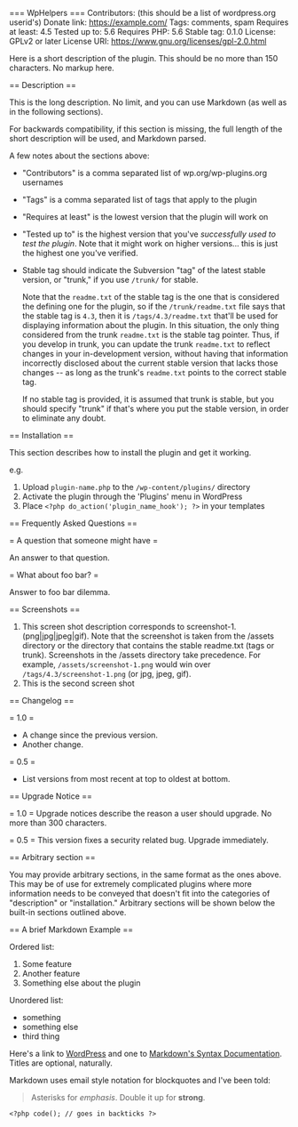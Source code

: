 === WpHelpers ===
Contributors: (this should be a list of wordpress.org userid's)
Donate link: https://example.com/
Tags: comments, spam
Requires at least: 4.5
Tested up to: 5.6
Requires PHP: 5.6
Stable tag: 0.1.0
License: GPLv2 or later
License URI: https://www.gnu.org/licenses/gpl-2.0.html

Here is a short description of the plugin.  This should be no more than 150 characters.  No markup here.

== Description ==

This is the long description.  No limit, and you can use Markdown (as well as in the following sections).

For backwards compatibility, if this section is missing, the full length of the short description will be used, and
Markdown parsed.

A few notes about the sections above:

*   "Contributors" is a comma separated list of wp.org/wp-plugins.org usernames
*   "Tags" is a comma separated list of tags that apply to the plugin
*   "Requires at least" is the lowest version that the plugin will work on
*   "Tested up to" is the highest version that you've *successfully used to test the plugin*. Note that it might work on
higher versions... this is just the highest one you've verified.
*   Stable tag should indicate the Subversion "tag" of the latest stable version, or "trunk," if you use `/trunk/` for
stable.

    Note that the `readme.txt` of the stable tag is the one that is considered the defining one for the plugin, so
if the `/trunk/readme.txt` file says that the stable tag is `4.3`, then it is `/tags/4.3/readme.txt` that'll be used
for displaying information about the plugin.  In this situation, the only thing considered from the trunk `readme.txt`
is the stable tag pointer.  Thus, if you develop in trunk, you can update the trunk `readme.txt` to reflect changes in
your in-development version, without having that information incorrectly disclosed about the current stable version
that lacks those changes -- as long as the trunk's `readme.txt` points to the correct stable tag.

    If no stable tag is provided, it is assumed that trunk is stable, but you should specify "trunk" if that's where
you put the stable version, in order to eliminate any doubt.

== Installation ==

This section describes how to install the plugin and get it working.

e.g.

1. Upload `plugin-name.php` to the `/wp-content/plugins/` directory
1. Activate the plugin through the 'Plugins' menu in WordPress
1. Place `<?php do_action('plugin_name_hook'); ?>` in your templates

== Frequently Asked Questions ==

= A question that someone might have =

An answer to that question.

= What about foo bar? =

Answer to foo bar dilemma.

== Screenshots ==

1. This screen shot description corresponds to screenshot-1.(png|jpg|jpeg|gif). Note that the screenshot is taken from
the /assets directory or the directory that contains the stable readme.txt (tags or trunk). Screenshots in the /assets
directory take precedence. For example, `/assets/screenshot-1.png` would win over `/tags/4.3/screenshot-1.png`
(or jpg, jpeg, gif).
2. This is the second screen shot

== Changelog ==

= 1.0 =
* A change since the previous version.
* Another change.

= 0.5 =
* List versions from most recent at top to oldest at bottom.

== Upgrade Notice ==

= 1.0 =
Upgrade notices describe the reason a user should upgrade.  No more than 300 characters.

= 0.5 =
This version fixes a security related bug.  Upgrade immediately.

== Arbitrary section ==

You may provide arbitrary sections, in the same format as the ones above.  This may be of use for extremely complicated
plugins where more information needs to be conveyed that doesn't fit into the categories of "description" or
"installation."  Arbitrary sections will be shown below the built-in sections outlined above.

== A brief Markdown Example ==

Ordered list:

1. Some feature
1. Another feature
1. Something else about the plugin

Unordered list:

* something
* something else
* third thing

Here's a link to [WordPress](https://wordpress.org/ "Your favorite software") and one to [Markdown's Syntax Documentation][markdown syntax].
Titles are optional, naturally.

[markdown syntax]: https://daringfireball.net/projects/markdown/syntax
            "Markdown is what the parser uses to process much of the readme file"

Markdown uses email style notation for blockquotes and I've been told:
> Asterisks for *emphasis*. Double it up  for **strong**.

`<?php code(); // goes in backticks ?>`
